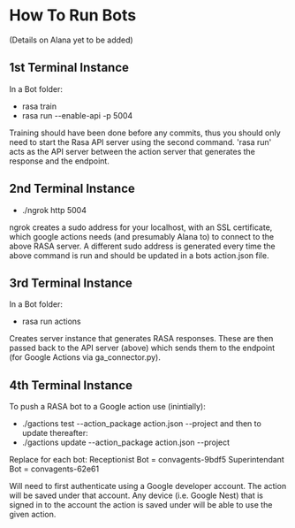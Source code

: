 # How To Run Bots

(Details on Alana yet to be added)

## 1st Terminal Instance

In a Bot folder:
* rasa train
* rasa run --enable-api -p 5004

Training should have been done before any commits, thus you should only need to start the Rasa API server using the second command. 'rasa run' acts as the API server between the action server that generates the response and the endpoint.

## 2nd Terminal Instance

* ./ngrok http 5004

ngrok creates a sudo address for your localhost, with an SSL certificate, which google actions needs (and presumably Alana to) to connect to the above RASA server. A different sudo address is generated every time the above command is run and should be updated in a bots action.json file.

## 3rd Terminal Instance

In a Bot folder:
* rasa run actions

Creates server instance that generates RASA responses. These are then passed back to the API server (above) which sends them to the endpoint (for Google Actions via ga_connector.py).

## 4th Terminal Instance

To push a RASA bot to a Google action use (inintially):
* ./gactions test --action_package action.json --project <Name>
and then to update thereafter:
* ./gactions update --action_package action.json --project <Name>

Replace <Name> for each bot:
Receptionist Bot = convagents-9bdf5
Superintendant Bot = convagents-62e61

Will need to first authenticate using a Google developer account. The action will be saved under that account. Any device (i.e. Google Nest) that is signed in to the account the action is saved under will be able to use the given action.
